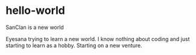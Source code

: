 # hello-world
SanClan is a new world

Eyesana trying to learn a new world.  I know nothing about coding and just starting to learn as a hobby.
Starting on a new venture.

